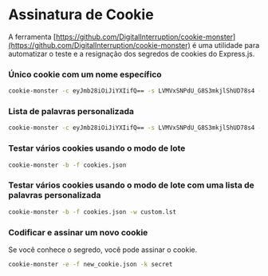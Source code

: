 # Assinatura de Cookie

A ferramenta [https://github.com/DigitalInterruption/cookie-monster](https://github.com/DigitalInterruption/cookie-monster) é uma utilidade para automatizar o teste e a resignação dos segredos de cookies do Express.js.

### Único cookie com um nome específico
```bash
cookie-monster -c eyJmb28iOiJiYXIifQ== -s LVMVxSNPdU_G8S3mkjlShUD78s4 -n session
```
### Lista de palavras personalizada
```bash
cookie-monster -c eyJmb28iOiJiYXIifQ== -s LVMVxSNPdU_G8S3mkjlShUD78s4 -w custom.lst
```
### Testar vários cookies usando o modo de lote
```bash
cookie-monster -b -f cookies.json
```
### Testar vários cookies usando o modo de lote com uma lista de palavras personalizada
```bash
cookie-monster -b -f cookies.json -w custom.lst
```
### Codificar e assinar um novo cookie

Se você conhece o segredo, você pode assinar o cookie.
```bash
cookie-monster -e -f new_cookie.json -k secret
```

